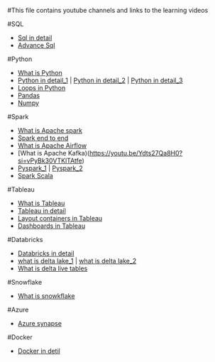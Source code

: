 #This file contains youtube channels and links to the learning videos

#SQL
- [Sql in detail](https://youtu.be/7S_tz1z_5bA?si=K2juBjxkF9Yo-GYi)
- [Advance Sql](https://youtu.be/K1WeoKxLZ5o?si=5fI7xSFhPpcyB0_V)

#Python
- [What is Python](https://youtu.be/Y8Tko2YC5hA?si=JtWb22QFx2IUi0iN)
- [Python in detail_1](https://youtu.be/t1fQBD4B7xk?si=fqIZWncRuN5J48ic) | [Python in detail_2](https://youtu.be/_uQrJ0TkZlc?si=YNj_BhToyqN5N02c) | [Python in detail_3](https://youtu.be/K5KVEU3aaeQ?si=66bJUjY6FUYzKVaL)
- [Loops in Python](https://youtu.be/9ueMumuFv6g?si=xPdRTLUgROoDRlaQ)
- [Pandas](https://youtu.be/2uvysYbKdjM?si=9VLdtHu2Yn7qClJ)
- [Numpy](https://youtu.be/QUT1VHiLmmI?si=BuGNtZa_7Lrs8rfv)

#Spark
- [What is Apache spark](https://youtu.be/v_uodKAywXA?si=xeIuwmBNkyenrMNf)
- [Spark end to end](https://youtu.be/0iNJPKheQqM?si=rP2tGNM_mzfMeGXZ)
- [What is Apache Airflow](https://youtu.be/5peQThvQmQk?si=p4T2TdwF-MEBx_AF)
- [What is Apache Kafka)(https://youtu.be/Ydts27Qa8H0?si=vPyBk30VTKlTAtfe)
- [Pyspark_1](https://www.youtube.com/live/v7_Zqn4l-Kg?si=i2dec-rFcj-C0oLn) | [Pyspark_2](https://www.youtube.com/live/ANotA_YZjvI?si=djyIo4daRYLIEdSw)
- [Spark Scala](https://www.youtube.com/live/PzQ3DBrHW-U?si=bAXSib3rMo_z18o5)

#Tableau
- [What is Tableau](https://youtu.be/7Jl-RwkzqQ4?si=eiFwHaIOhrWHWDB8)
- [Tableau in detail](https://youtu.be/-Aj8IlC0IEA?si=U-6HuXm-NuNzRB6v)
- [Layout containers in Tableau](https://youtu.be/96371LvULXM?si=rrlBfveU_sYQ0SW4)
- [Dashboards in Tableau](https://youtu.be/mAYvayW77Vw?si=kiqUbxlOVvLUT3Mr)

#Databricks
- [Databricks in detail](https://youtu.be/7pee6_Sq3VY?si=dtpQ--qEPUC43mTu)
- [what is delta lake_1](https://youtu.be/PftRBoqjhZM?si=Aakt-p85pM_jDKNk) | [what is delta lake_2](https://youtu.be/a18C8kJfNrE?si=Ap3I2VRWB8z9gyx8)
- [What is delta live tables](https://youtu.be/8GhYUOmfKLE?si=LaDepbMkzvzAE8dr)

#Snowflake
- [What is snowkflake](https://youtu.be/VIJH7TZXkaA?si=FQjZWZPbFKyR2BQn)

#Azure
- [Azure synapse](https://youtu.be/vDVcXXfc9e8?si=VE-3ek9jeQr6VITT)

#Docker
- [Docker in detil](https://youtu.be/pTFZFxd4hOI?si=5do7XD88HWm92RTH)
